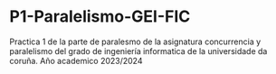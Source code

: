 # P1-Paralelismo-GEI-FIC
Practica 1 de la parte de paralesmo de la asignatura concurrencia y paralelismo del grado de ingeniería informatica de la universidade da coruña.
Año academico 2023/2024

